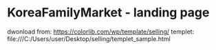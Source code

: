 # KoreaFamilyMarket - landing page
dwonload from: https://colorlib.com/wp/template/selling/
templet: file:///C:/Users/user/Desktop/selling/templet_sample.html
